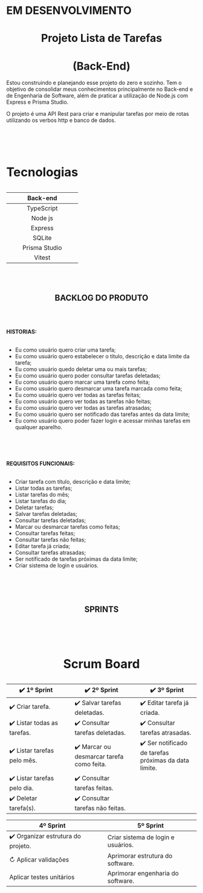 # EM DESENVOLVIMENTO

<div align="center">

# Projeto Lista de Tarefas

# (Back-End)

</div>

Estou construindo e planejando esse projeto do zero e sozinho. Tem o objetivo de consolidar meus conhecimentos principalmente no Back-end e de Engenharia de Software, além de praticar a utilização de Node.js com Express e Prisma Studio.

O projeto é uma API Rest para criar e manipular tarefas por meio de rotas utilizando os verbos http e banco de dados.

<br><br>

<div align="center">

</div>

<table width="300px" align="center">
      <caption> <h1 align="center">Tecnologias</h1> </caption>	         
       <thead>                      
               <th width="150px" style="text-align:center" colspan="1">Back-end</th>                  
       </thead>
       <tbody align="center">          
           <tr>                           
                <td colspan="1">TypeScript</th>                              
           </tr>
           <tr>             
                 <td colspan="1">Node js</th>       
           </tr>           
            <tr>             
                 <td colspan="1">Express</th>          
           </tr>           
            <tr>             
                 <td colspan="1">SQLite</th>             
           </tr>           
            <tr>             
                 <td colspan="1">Prisma Studio</th>            
           </tr>           
             <tr>             
                 <td colspan="1">Vitest</th>               
           </tr>           
       </tbody>
</table>

<br><br>

<div align="center">

## BACKLOG DO PRODUTO

</div>
<br><br><br>

<strong>
HISTORIAS:
</strong>
<br><br>

- Eu como usuário quero criar uma tarefa;
- Eu como usuário quero estabelecer o título, descrição e data limite da tarefa;
- Eu como usuário quedo deletar uma ou mais tarefas;
- Eu como usuário quero poder consultar tarefas deletadas;
- Eu como usuário quero marcar uma tarefa como feita;
- Eu como usuário quero desmarcar uma tarefa marcada como feita;
- Eu como usuário quero ver todas as tarefas feitas;
- Eu como usuário quero ver todas as tarefas não feitas;
- Eu como usuário quero ver todas as tarefas atrasadas;
- Eu como usuário quero ser notificado das tarefas antes
  da data limite;
- Eu como usuário quero poder fazer login e acessar minhas
  tarefas em qualquer aparelho.

<br><br><br>

<strong>
REQUISITOS FUNCIONAIS:
</strong>
<br><br>

- Criar tarefa com título, descrição e data limite;
- Listar todas as tarefas;
- Listar tarefas do mês;
- Listar tarefas do dia;
- Deletar tarefas;
- Salvar tarefas deletadas;
- Consultar tarefas deletadas;
- Marcar ou desmarcar tarefas como feitas;
- Consultar tarefas feitas;
- Consultar tarefas não feitas;
- Editar tarefa já criada;
- Consultar tarefas atrasadas;
- Ser notificado de tarefas próximas da data limite;
- Criar sistema de login e usuários.

<br><br><br>

<div align="center">

## SPRINTS

</div>

<br><br>

<table width="100%" align="center">
      <caption> <h1 align="center">Scrum Board</h1> </caption>	         
       <thead>                      
               <th width="32%" style="text-align:center" colspan="1">✔️ 1º Sprint</th>       
               <th></th>         
               <th width="32%" style="text-align:center" colspan="2">✔️ 2º Sprint</th>  
               <th></th> 
               <th width="32%" style="text-align:center" colspan="3">✔️ 3º Sprint</th>    
       </thead>
       <tbody>          
           <tr>                           
                <td colspan="1">✔️ Criar tarefa.</th>  
                <td></th>          
                <td colspan="2">✔️ Salvar tarefas deletadas.</th>  
                <td></th> 
                 <td colspan="3">✔️ Editar tarefa já criada.</td>
           </tr>
           <tr>             
                 <td colspan="1">✔️ Listar todas as tarefas.</th> 
                  <td></th>  
                  <td colspan="2">✔️ Consultar tarefas deletadas.</th>
                  <td></th> 
                 <td colspan="3">✔️ Consultar tarefas atrasadas.</td>
           </tr>
           <tr>             
                <td colspan="1">✔️ Listar tarefas pelo mês.</th> 
                 <td></th>  
                 <td colspan="2">✔️ Marcar ou desmarcar tarefa como feita.</th>
                 <td></th> 
                 <td colspan="3">✔️ Ser notificado de tarefas próximas da data limite.</td>
           </tr>           
           <tr>             
                 <td colspan="1">✔️ Listar tarefas pelo dia.</th> 
                  <td></th>    
                  <td colspan="2">✔️ Consultar tarefas feitas.</th>
                  <td></th> 
                 <td colspan="3"></td>
           </tr>
           <tr>             
                 <td colspan="1">✔️ Deletar tarefa(s).</th> 
                  <td></th>  
                  <td colspan="2">✔️ Consultar tarefas não feitas.</th>
                  <td></th>  
                 <td colspan="3"></td>
           </tr>
       </tbody>

</table>

<table width="66%" align="center">          
       <thead>                      
               <th width="49%" style="text-align:center" colspan="4">4º Sprint</th>      
               <th></th>
               <th width="49%" style="text-align:center" colspan="5">5º Sprint</th>        
       </thead>
       <tbody>          
           <tr>                 
                <td colspan="4">✔️ Organizar estrutura do projeto.</th>
                <td></th>             
                <td colspan="5">Criar sistema de login e usuários.</th>  
           </tr>
           <tr>         
                 <td colspan="4">↻ Aplicar validações</th>     
                 <td></th>  
                 <td colspan="5">Aprimorar estrutura do software.</th>                           
           </tr>
           <tr>             
                <td colspan="4">Aplicar testes unitários</th> 
                <td></th> 
                <td colspan="5">Aprimorar engenharia do software.</th>               
           </tr>                
       </tbody>
</table>

